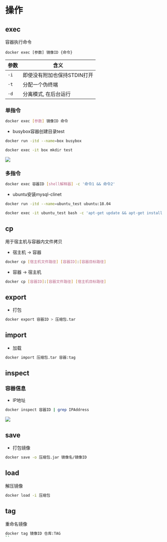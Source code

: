 <!--
 * @Author       : dmjcb@outlook.com
 * @Date         : 2024-09-04 02:23:02
 * @LastEditors  : dmjcb@outlook.com
 * @LastEditTime : 2024-09-04 19:25:14
-->
<!--
 * @Author       : dmjcb@outlook.com
 * @Date         : 2024-09-04 02:23:02
 * @LastEditors  : dmjcb@outlook.com
 * @LastEditTime : 2024-09-04 18:45:45
-->


# 操作

## exec

容器执行命令

```shell
docker exec [参数] 镜像ID {命令}
```

| 参数 | 含义                        |
| ---- | --------------------------- |
| `-i` | 即使没有附加也保持STDIN打开 |
| `-t` | 分配一个伪终端              |
| `-d` | 分离模式, 在后台运行        |

### 单指令

```sh
docker exec [参数] 镜像ID 命令
```

- busybox容器创建目录test

```sh
docker run -itd --name=box busybox 

docker exec -it box mkdir test
```

![](/.imgur/20220112043735.png)

### 多指令

```sh
docker exec 容器ID [shell解释器] -c '命令1 && 命令2'
```

- ubuntu安装mysql-clinet

```sh
docker run -itd --name=ubuntu_test ubuntu:18.04

docker exec -it ubuntu_test bash -c 'apt-get update && apt-get install -y mysql-client'
```

##  cp

用于宿主机与容器内文件拷贝

- 宿主机 -> 容器

```sh
docker cp [宿主机文件路径] [容器ID]:[容器目标路径]
```

- 容器 -> 宿主机

```sh
docker cp [容器ID]:[容器文件路径] [宿主机目标路径]
```

## export

- 打包

```sh
docker export 容器ID > 压缩包.tar
```

## import

- 加载

```sh
docker import 压缩包.tar 容器:tag
```

## inspect

### 容器信息

- IP地址

```sh
docker inspect 容器ID | grep IPAddress
```

![](/.imgur/20220219213015.png)


## save

- 打包镜像

```sh
docker save -o 压缩包.jar 镜像名/镜像ID
```

## load

解压镜像

```sh
docker load -i 压缩包
```

## tag

重命名镜像

```sh
docker tag 镜像ID 仓库:TAG
``
